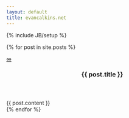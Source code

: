 ```yaml
---
layout: default
title: evancalkins.net
---
```

{% include JB/setup %}

{% for post in site.posts %}
  <article>
    <a class="permalink" href="{{ BASE_PATH }}{{ post.url }}">∞</a>
    <header>
  	  <h3>{{ post.title }}</h3>
  	</header>
  	{{ post.content }}
  	<!--<h5>{{ post.date | date_to_string }}</h5>-->
  </article>
{% endfor %}




